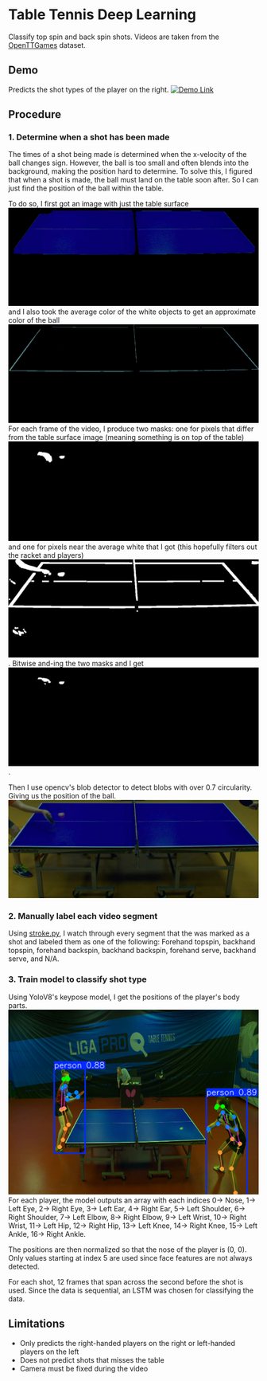 # Table Tennis Deep Learning
 Classify top spin and back spin shots. Videos are taken from the [OpenTTGames](https://lab.osai.ai/) dataset.

## Demo

Predicts the shot types of the player on the right.
[![Demo Link](https://img.youtube.com/vi/xgJ8oSJ4TpE/maxresdefault.jpg)](https://youtu.be/xgJ8oSJ4TpE)

## Procedure

### 1. Determine when a shot has been made

The times of a shot being made is determined when the x-velocity of the ball changes sign. However, the ball is too small and often blends into the background, making the position hard to determine. To solve this, I figured that when a shot is made, the ball must land on the table soon after. So I can just find the position of the ball within the table.

To do so, I first got an image with just the table surface
![bg](Pics/bg.png)
and I also took the average color of the white objects to get an approximate color of the ball
![white](Pics/white.png)
For each frame of the video, I produce two masks: one for pixels that differ from the table surface image (meaning something is on top of the table) ![change](Pics/change.png) and one for pixels near the average white that I got (this hopefully filters out the racket and players) ![whitemask](Pics/whitemask.png). Bitwise and-ing the two masks and I get ![mask](Pics/mask.png).

Then I use opencv's blob detector to detect blobs with over 0.7 circularity. Giving us the position of the ball. ![pos](Pics/pos.png)


### 2. Manually label each video segment

Using [stroke.py](stroke.py), I watch through every segment that the was marked as a shot and labeled them as one of the following: Forehand topspin, backhand topspin, forehand backspin, backhand backspin, forehand serve, backhand serve, and N/A. 

### 3. Train model to classify shot type

Using YoloV8's keypose model, I get the positions of the player's body parts.![pose](Pics/pose.png)
For each player, the model outputs an array with each indices 0-> Nose, 1-> Left Eye, 2-> Right Eye, 3-> Left Ear, 4-> Right Ear, 5-> Left Shoulder, 6-> Right Shoulder, 7-> Left Elbow, 8-> Right Elbow, 9-> Left Wrist, 10-> Right Wrist, 11-> Left Hip, 12-> Right Hip, 13-> Left Knee, 14-> Right Knee, 15-> Left Ankle, 16-> Right Ankle.

The positions are then normalized so that the nose of the player is (0, 0). Only values starting at index 5 are used since face features are not always detected. 


For each shot, 12 frames that span across the second before the shot is used. Since the data is sequential, an LSTM was chosen for classifying the data. 

## Limitations
* Only predicts the right-handed players on the right or left-handed players on the left
* Does not predict shots that misses the table
* Camera must be fixed during the video
